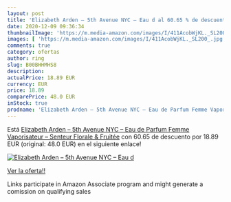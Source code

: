 ```yaml
---
layout: post
title: 'Elizabeth Arden – 5th Avenue NYC – Eau d al 60.65 % de descuento'
date: 2020-12-09 09:36:34
thumbnailImage: 'https://m.media-amazon.com/images/I/411AcobWjKL._SL200_.jpg'
images: [ 'https://m.media-amazon.com/images/I/411AcobWjKL._SL200_.jpg' ]
comments: true
category: ofertas
author: ring
slug: B00BHHMHS8
description:
actualPrice: 18.89 EUR
currency: EUR
price: 18.89
comparePrice: 48.0 EUR
inStock: true
prodname: 'Elizabeth Arden – 5th Avenue NYC – Eau de Parfum Femme Vaporisateur – Senteur Florale & Fruitée'
---
```


Está [Elizabeth Arden – 5th Avenue NYC – Eau de Parfum Femme Vaporisateur – Senteur Florale & Fruitée](https://www.amazon.fr/dp/B00BHHMHS8/?tag=tolees0d-21) con 60.65 de descuento por 18.89 EUR (original: 48.0 EUR) en el siguiente enlace!

[![Elizabeth Arden – 5th Avenue NYC – Eau d](https://m.media-amazon.com/images/I/411AcobWjKL._SL200_.jpg)](https://www.amazon.fr/dp/B00BHHMHS8/?tag=tolees0d-21)

[Ver la oferta!!](https://www.amazon.fr/dp/B00BHHMHS8/?tag=tolees0d-21)

Links participate in Amazon Associate program and might generate a comission on qualifying sales


